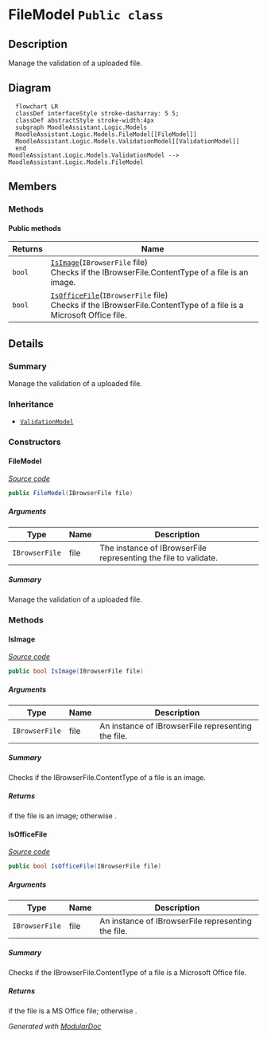 # FileModel `Public class`

## Description
Manage the validation of a uploaded file.

## Diagram
```mermaid
  flowchart LR
  classDef interfaceStyle stroke-dasharray: 5 5;
  classDef abstractStyle stroke-width:4px
  subgraph MoodleAssistant.Logic.Models
  MoodleAssistant.Logic.Models.FileModel[[FileModel]]
  MoodleAssistant.Logic.Models.ValidationModel[[ValidationModel]]
  end
MoodleAssistant.Logic.Models.ValidationModel --> MoodleAssistant.Logic.Models.FileModel
```

## Members
### Methods
#### Public  methods
| Returns | Name |
| --- | --- |
| `bool` | [`IsImage`](#isimage)(`IBrowserFile` file)<br>Checks if the IBrowserFile.ContentType of a file is an image. |
| `bool` | [`IsOfficeFile`](#isofficefile)(`IBrowserFile` file)<br>Checks if the IBrowserFile.ContentType of a file is a Microsoft Office file. |

## Details
### Summary
Manage the validation of a uploaded file.

### Inheritance
 - [
`ValidationModel`
](./ValidationModel.md)

### Constructors
#### FileModel
[*Source code*](https://github.com///blob//MoodleAssistant/Logic/Models/FileModel.cs#L11)
```csharp
public FileModel(IBrowserFile file)
```
##### Arguments
| Type | Name | Description |
| --- | --- | --- |
| `IBrowserFile` | file | The instance of IBrowserFile representing the file to validate. |

##### Summary
Manage the validation of a uploaded file.

### Methods
#### IsImage
[*Source code*](https://github.com///blob//MoodleAssistant/Logic/Models/FileModel.cs#L57)
```csharp
public bool IsImage(IBrowserFile file)
```
##### Arguments
| Type | Name | Description |
| --- | --- | --- |
| `IBrowserFile` | file | An instance of IBrowserFile representing the file. |

##### Summary
Checks if the IBrowserFile.ContentType of a file is an image.

##### Returns
if the file is an image; otherwise .

#### IsOfficeFile
[*Source code*](https://github.com///blob//MoodleAssistant/Logic/Models/FileModel.cs#L66)
```csharp
public bool IsOfficeFile(IBrowserFile file)
```
##### Arguments
| Type | Name | Description |
| --- | --- | --- |
| `IBrowserFile` | file | An instance of IBrowserFile representing the file. |

##### Summary
Checks if the IBrowserFile.ContentType of a file is a Microsoft Office file.

##### Returns
if the file is a MS Office file; otherwise .

*Generated with* [*ModularDoc*](https://github.com/hailstorm75/ModularDoc)
